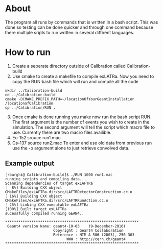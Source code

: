 # About 
The program all runs by commands that is written in a bash script. This was done so testing can be done quicker and through one command because there multiple sripts to run written in several diffirent languages.
# How to run
1. Create a seperate directory outside of Calibration called Calibration-build
2. Use cmake to create a makefile to compile exLATRa. Now you need to copy the RUN bash file which will run and compile all the code 
```
mkdir ../Calibration-build
cd ../Calibration-build
cmake -DCMAKE_PREFIX_PATH=~/locationOfYourGeantInstallation /locationofCalibration
cp ../Calibration/RUN . 
```
3. Once cmake is done running you make now run the bash script RUN. The first argument is the number of events you wish to create in the simulation. The second argument will tell the script which macro file to use. Currently there are two macro files availible. 
1. Eu-152 srouce run1.mac
2. Cs-137 source run2.mac
To enter and use old data from previous run use the -p argument alone to just retrieve convolved data.

## Example output

```
[rbarghi@ Calibration-build]$ ./RUN 1000 run1.mac 
running scripts and compiling data...
Scanning dependencies of target exLAFTRa
[  8%] Building CXX object CMakeFiles/exLAFTRa.dir/src/LAFTRDetectorConstruction.cc.o
[ 16%] Building CXX object CMakeFiles/exLAFTRa.dir/src/LAFTRRunAction.cc.o
[ 25%] Linking CXX executable exLAFTRa
[100%] Built target exLAFTRa
sucessfully compiled running GEAN4..

*************************************************************
 Geant4 version Name: geant4-10-03    (9-December-2016)
                      Copyright : Geant4 Collaboration
                      Reference : NIM A 506 (2003), 250-303
                            WWW : http://cern.ch/geant4
*************************************************************

```


